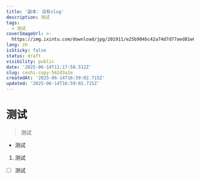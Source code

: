 ```yaml
---
title: '副本: 没有slug'
description: 测试
tags:
  - 测试
coverImageUrl: >-
  https://img.ixintu.com/download/jpg/201911/e25b904bc42a74d7d77aed81e66d772c.jpg
lang: zh
isSticky: false
status: draft
visibility: public
date: '2025-06-14T11:17:58.512Z'
slug: ceshi-copy-562d3a1e
createdAt: '2025-06-14T16:59:02.715Z'
updated: '2025-06-14T16:59:02.715Z'
---
```

# 测试
> 测试
- 测试
1. 测试
- [ ]  测试
      
